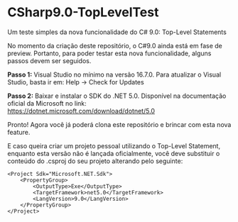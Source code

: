 # CSharp9.0-TopLevelTest
Um teste simples da nova funcionalidade do C# 9.0: Top-Level Statements

No momento da criação deste repositório, o C#9.0 ainda está em fase de preview. Portanto, para poder testar esta nova funcionalidade, alguns passos devem ser seguidos.


**Passo 1:** Visual Studio no mínimo na versão 16.7.0.
  Para atualizar o Visual Studio, basta ir em: Help -> Check for Updates
 
**Passo 2:** Baixar e instalar o SDK do .NET 5.0.
  Disponível na documentação oficial da Microsoft no link: https://dotnet.microsoft.com/download/dotnet/5.0
  

Pronto! Agora você já poderá clona este repositório e brincar com esta nova feature.


E caso queira criar um projeto pessoal utilizando o Top-Level Statement, enquanto esta versão não é lançada oficialmente, você deve substituir o conteúdo do .csproj do seu projeto alterando pelo seguinte:
```
<Project Sdk="Microsoft.NET.Sdk">
	<PropertyGroup>
		<OutputType>Exe</OutputType>
		<TargetFramework>net5.0</TargetFramework>
		<LangVersion>9.0</LangVersion>
	</PropertyGroup>
</Project>
```
